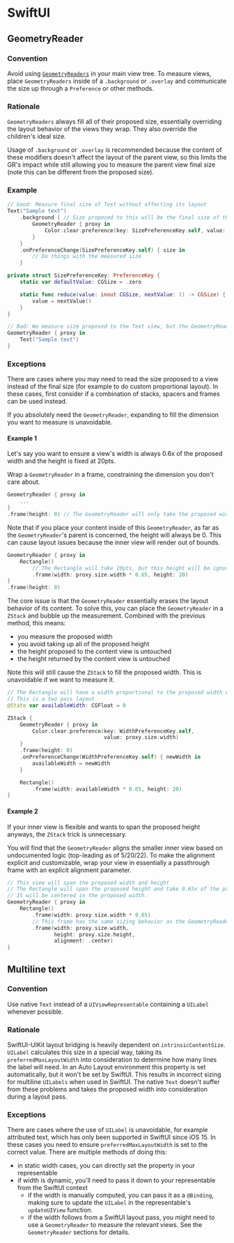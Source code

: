 # SwiftUI

## GeometryReader

### Convention
Avoid using [`GeometryReaders`](https://developer.apple.com/documentation/swiftui/geometryreader) in your main view tree. To measure views, place `GeometryReaders` inside of a `.background` or `.overlay` and communicate the size up through a `Preference` or other methods.

### Rationale
`GeometryReaders` always fill all of their proposed size, essentially overriding the layout behavior of the views they wrap. They also override the children's ideal size.

Usage of `.background` or `.overlay` is recommended because the content of these modifiers doesn't affect the layout of the parent view, so this limits the GR's impact while still allowing you to measure the parent view final size (note this can be different from the proposed size).

### Example
```swift
// Good: Measure final size of Text without affecting its layout
Text("Sample text")
    .background { // Size proposed to this will be the final size of the Text view
        GeometryReader { proxy in
            Color.clear.preference(key: SizePreferenceKey.self, value: proxy.size)
        }
    }
    .onPreferenceChange(SizePreferenceKey.self) { size in
        // Do things with the measured size
    }

private struct SizePreferenceKey: PreferenceKey {
    static var defaultValue: CGSize = .zero

    static func reduce(value: inout CGSize, nextValue: () -> CGSize) {
        value = nextValue()
    }
}
```

```swift
// Bad: We measure size proposed to the Text view, but the GeometryReader won't fit the text. 
GeometryReader { proxy in 
    Text("Sample text")
}
```

### Exceptions
There are cases where you may need to read the size proposed to a view instead of the final size (for example to do custom proportional layout). In these cases, first consider if a combination of stacks, spacers and frames can be used instead.

If you absolutely need the `GeometryReader`, expanding to fill the dimension you want to measure is unavoidable.

#### Example 1
Let's say you want to ensure a view's width is always 0.6x of the proposed width and the height is fixed at 20pts.

Wrap a `GeometryReader` in a frame, constraining the dimension you don't care about.
```swift
GeometryReader { proxy in 
    ...
}
.frame(height: 0) // The GeometryReader will only take the proposed width.
```
Note that if you place your content inside of this `GeometryReader`, as far as the `GeometryReader`'s parent is concerned, the height will always be 0. This can cause layout issues because the inner view will render out of bounds.
```swift
GeometryReader { proxy in 
    Rectangle()
        // The Rectangle will take 20pts, but this height will be ignored by the layout system.
        .frame(width: proxy.size.width * 0.65, height: 20) 
}
.frame(height: 0)
```
The core issue is that the `GeometryReader` essentially erases the layout behavior of its content. To solve this, you can place the `GeometryReader` in a `ZStack` and bubble up the measurement. Combined with the previous method, this means:
- you measure the proposed width
- you avoid taking up all of the proposed height
- the height proposed to the content view is untouched
- the height returned by the content view is untouched

Note this will still cause the `ZStack` to fill the proposed width. This is unavoidable if we want to measure it.
```swift
// The Rectangle will have a width proportional to the proposed width without taking up all the proposed height.
// This is a two pass layout
@State var availableWidth: CGFloat = 0

ZStack {
    GeometryReader { proxy in 
        Color.clear.preference(key: WidthPreferenceKey.self,
                               value: proxy.size.width)
    }
    .frame(height: 0)
    .onPreferenceChange(WidthPreferenceKey.self) { newWidth in
        availableWidth = newWidth
    }

    Rectangle()
        .frame(width: availableWidth * 0.65, height: 20)
}
```
#### Example 2
If your inner view is flexible and wants to span the proposed height anyways, the `ZStack` trick is unnecessary.

You will find that the `GeometryReader` aligns the smaller inner view based on undocumented logic (top-leading as of 5/20/22). To make the alignment explicit and customizable, wrap your view in essentially a passthrough frame with an explicit alignment parameter.
```swift
// This view will span the proposed width and height
// The Rectangle will span the proposed height and take 0.65x of the proposed width.
// It will be centered in the proposed width.
GeometryReader { proxy in
    Rectangle() 
        .frame(width: proxy.size.width * 0.65)
        // This frame has the same sizing behavior as the GeometryReader, but allows you to change the alignment.
        .frame(width: proxy.size.width,
               height: proxy.size.height,
               alignment: .center)
}
```


## Multiline text
### Convention
Use native `Text` instead of a `UIViewRepresentable` containing a `UILabel` whenever possible.

### Rationale
SwiftUI-UIKit layout bridging is heavily dependent on `intrinsicContentSize`. `UILabel` calculates this size in a special way, taking its `preferredMaxLayoutWidth` into consideration to determine how many lines the label will need. In an Auto Layout environment this property is set automatically, but it won't be set by SwiftUI. This results in incorrect sizing for multiline `UILabels` when used in SwiftUI. The native `Text` doesn't suffer from these problems and takes the proposed width into consideration during a layout pass.

### Exceptions
There are cases where the use of `UILabel` is unavoidable, for example attributed text, which has only been supported in SwiftUI since iOS 15. In these cases you need to ensure `preferredMaxLayoutWidth` is set to the correct value. There are multiple methods of doing this:
- in static width cases, you can directly set the property in your representable
- if width is dynamic, you'll need to pass it down to your representable from the SwiftUI context
    - if the width is manually computed, you can pass it as a `@Binding`, making sure to update the `UILabel` in the representable's `updateUIView` function.
    - if the width follows from a SwiftUI layout pass, you might need to use a `GeometryReader` to measure the relevant views. See the `GeometryReader` sections for details.